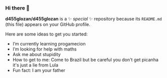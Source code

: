 ### Hi there 👋


**d455glozan/d455glozan** is a ✨ _special_ ✨ repository because its `README.md` (this file) appears on your GitHub profile.

Here are some ideas to get you started:


-  I’m currently learning progamecion
-  I’m looking for help with maths
-  Ask me about stupidity
-  How to get to me: Come to Brazil but be careful you don't get picanha it's just a lie from Lula
-  Fun fact: I am your father


